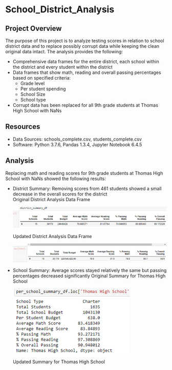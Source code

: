 # School_District_Analysis

## Project Overview

The purpose of this project is to analyze testing scores in relation to school district data and to replace
possibly corrupt data while keeping the clean original data intact. 
The analysis provides the following:
- Comprehensive data frames for the entire district, each school within the district and every student within the district
- Data frames that show math, reading and overall passing percentages based on specified criteria:
    - Grade level
    - Per student spending
    - School Size
    - School type
- Corrupt data has been replaced for all 9th grade students at Thomas High School with NaNs

## Resources
- Data Sources: schools_complete.csv, students_complete.csv
- Software: Python 3.7.6, Pandas 1.3.4, Jupyter Notebook 6.4.5

## Analysis

Replacing math and reading scores for 9th grade students at Thomas High School with NaNs showed the following results:
- District Summary: Removing scores from 461 students showed a small decrease in the overall scores for the district <br/>
  Original District Analysis Data Frame
  
  ![orig district analysis](https://github.com/mein0819/School_District_Analysis/blob/main/readMe_Images/districtAnalysis_Old.png)

  Updated District Analysis Data Frame
  
  ![updated district analysis](https://github.com/mein0819/School_District_Analysis/blob/main/readMe_Images/districtAnalysis_New.png)
  
- School Summary: Average scores stayed relatively the same but passing percentages decreased significantly
  Original Summary for Thomas High School
  
  ![orig school summary](https://github.com/mein0819/School_District_Analysis/blob/main/readMe_Images/schoolSummary_Old.png)

  Updated Summary for Thomas High School
  
  
